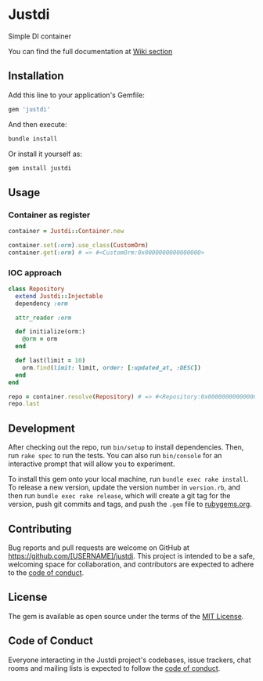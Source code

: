 # Justdi

Simple DI container

You can find the full documentation at [Wiki section](./wiki/readme.md)

## Installation

Add this line to your application's Gemfile:

```ruby
gem 'justdi'
```

And then execute:

```bash
bundle install
```

Or install it yourself as:

```bash
gem install justdi
```

## Usage

### Container as register

```ruby
container = Justdi::Container.new

container.set(:orm).use_class(CustomOrm)
container.get(:orm) # => #<CustomOrm:0x0000000000000000>
```

### IOC approach

```ruby
class Repository
  extend Justdi::Injectable
  dependency :orm

  attr_reader :orm

  def initialize(orm:)
    @orm = orm
  end

  def last(limit = 10)
    orm.find(limit: limit, order: [:updated_at, :DESC])
  end
end

repo = container.resolve(Repository) # => #<Repository:0x0000000000000000>
repo.last
```

## Development

After checking out the repo, run `bin/setup` to install dependencies. Then, run `rake spec` to run the tests. You can also run `bin/console` for an interactive prompt that will allow you to experiment.

To install this gem onto your local machine, run `bundle exec rake install`. To release a new version, update the version number in `version.rb`, and then run `bundle exec rake release`, which will create a git tag for the version, push git commits and tags, and push the `.gem` file to [rubygems.org](https://rubygems.org).

## Contributing

Bug reports and pull requests are welcome on GitHub at https://github.com/[USERNAME]/justdi. This project is intended to be a safe, welcoming space for collaboration, and contributors are expected to adhere to the [code of conduct](https://github.com/[USERNAME]/justdi/blob/master/CODE_OF_CONDUCT.md).

## License

The gem is available as open source under the terms of the [MIT License](https://opensource.org/licenses/MIT).

## Code of Conduct

Everyone interacting in the Justdi project's codebases, issue trackers, chat rooms and mailing lists is expected to follow the [code of conduct](https://github.com/[USERNAME]/justdi/blob/master/CODE_OF_CONDUCT.md).
